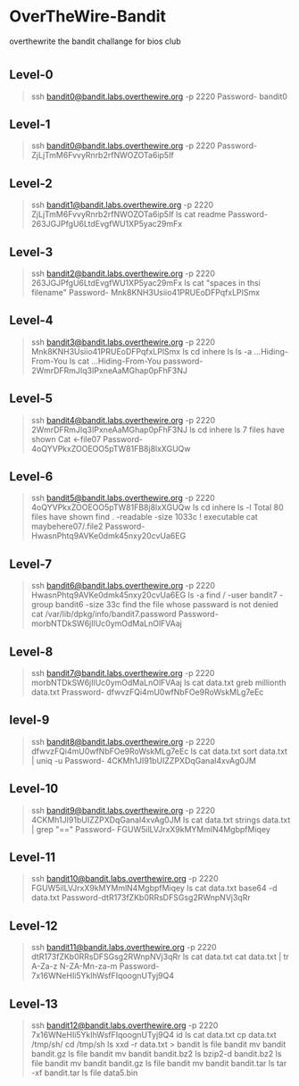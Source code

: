 # OverTheWire-Bandit
overthewrite the bandit challange for bios club 
#

## Level-0
>ssh bandit0@bandit.labs.overthewire.org -p 2220
>Password- bandit0

## Level-1
>ssh bandit0@bandit.labs.overthewire.org -p 2220
>Password- ZjLjTmM6FvvyRnrb2rfNWOZOTa6ip5If

## Level-2
>ssh bandit1@bandit.labs.overthewire.org -p 2220
>ZjLjTmM6FvvyRnrb2rfNWOZOTa6ip5If
>ls
>cat readme
>Password- 263JGJPfgU6LtdEvgfWU1XP5yac29mFx

## Level-3
>ssh bandit2@bandit.labs.overthewire.org -p 2220
>263JGJPfgU6LtdEvgfWU1XP5yac29mFx
>ls
>cat "spaces in thsi filename"
>Password- Mnk8KNH3Usiio41PRUEoDFPqfxLPlSmx

## Level-4
>ssh bandit3@bandit.labs.overthewire.org -p 2220
>Mnk8KNH3Usiio41PRUEoDFPqfxLPlSmx
>ls
>cd inhere
>ls
>ls -a
...Hiding-From-You
>ls
>cat ...Hiding-From-You
>password- 2WmrDFRmJIq3IPxneAaMGhap0pFhF3NJ

## Level-5
>ssh bandit4@bandit.labs.overthewire.org -p 2220
>2WmrDFRmJIq3IPxneAaMGhap0pFhF3NJ
>ls
>cd inhere
>ls
7 files have shown
>Cat <-file07
>Password- 4oQYVPkxZOOEOO5pTW81FB8j8lxXGUQw

## Level-6
>ssh bandit5@bandit.labs.overthewire.org -p 2220
>4oQYVPkxZOOEOO5pTW81FB8j8lxXGUQw
>ls
>cd inhere
>ls -l
Total 80 files have shown
>find . -readable -size 1033c ! executable
>cat maybehere07/.file2
>Password- HwasnPhtq9AVKe0dmk45nxy20cvUa6EG

## Level-7
>ssh bandit6@bandit.labs.overthewire.org -p 2220
>HwasnPhtq9AVKe0dmk45nxy20cvUa6EG
>ls -a
>find / -user bandit7 -group bandit6 -size 33c
find the file whose passward is not denied
>cat /var/lib/dpkg/info/bandit7.password
>Password- morbNTDkSW6jIlUc0ymOdMaLnOlFVAaj

## Level-8
>ssh bandit7@bandit.labs.overthewire.org -p 2220
>morbNTDkSW6jIlUc0ymOdMaLnOlFVAaj
>ls
>cat data.txt
>greb millionth data.txt
>Prassword- dfwvzFQi4mU0wfNbFOe9RoWskMLg7eEc

## level-9
>ssh bandit8@bandit.labs.overthewire.org -p 2220
>dfwvzFQi4mU0wfNbFOe9RoWskMLg7eEc
>ls
>cat data.txt
>sort data.txt | uniq -u
>Password- 4CKMh1JI91bUIZZPXDqGanal4xvAg0JM

## Level-10
>ssh bandit9@bandit.labs.overthewire.org -p 2220
>4CKMh1JI91bUIZZPXDqGanal4xvAg0JM
>ls
>cat data.txt
>strings data.txt | grep "=="
>Password- FGUW5ilLVJrxX9kMYMmlN4MgbpfMiqey

## Level-11
>ssh bandit10@bandit.labs.overthewire.org -p 2220
>FGUW5ilLVJrxX9kMYMmlN4MgbpfMiqey
>ls
>cat data.txt
>base64 -d data.txt
>Password-dtR173fZKb0RRsDFSGsg2RWnpNVj3qRr

## Level-12
>ssh bandit11@bandit.labs.overthewire.org -p 2220
>dtR173fZKb0RRsDFSGsg2RWnpNVj3qRr
>ls
>cat data.txt
>cat data.txt | tr A-Za-z N-ZA-Mn-za-m
>Password-7x16WNeHIi5YkIhWsfFIqoognUTyj9Q4

## Level-13
>ssh bandit12@bandit.labs.overthewire.org -p 2220
>7x16WNeHIi5YkIhWsfFIqoognUTyj9Q4
>id
>ls
>cat data.txt
>cp data.txt /tmp/sh/
>cd /tmp/sh
>ls
>xxd -r data.txt > bandit
>ls
>file bandit
>mv bandit bandit.gz
>ls
>file bandit
>mv bandit bandit.bz2
>ls
>bzip2-d bandit.bz2
>ls
>file bandit
>mv bandit bandit.gz
>ls
>file bandit
>mv bandit bandit.tar
>ls
>tar -xf bandit.tar
>ls
>file data5.bin
>

